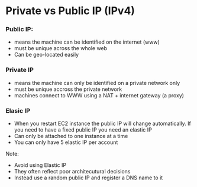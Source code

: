 # Private vs Public IP (IPv4)

### Public IP:
* means the machine can be identified on the internet (www)
* must be unique across the whole web 
* Can be geo-located easily

### Private IP
* means the machine can only be identified on a private network only
* must be unique accross the private network
* machines connect to WWW using a NAT + internet gateway (a proxy)

### Elasic IP
* When you restart EC2 instance the public IP will change automatically. If you need to have a fixed public IP you need an elastic IP
* Can only be attached to one instance at a time
* You can only have 5 elastic IP per account

Note:
* Avoid using Elastic IP
* They often reflect poor architecutural decisions
* Instead use a random public IP and register a DNS name to it